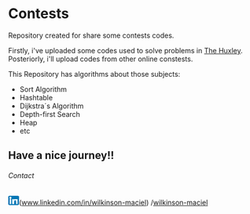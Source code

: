 # Contests
Repository created for share some contests codes. 

Firstly, i've uploaded some codes used to solve problems in [The Huxley](https://www.thehuxley.com/). Posteriorly, i'll 
upload codes from other online constests.


This Repository has algorithms about those subjects:

* Sort Algorithm
* Hashtable
* Dijkstra´s Algorithm
* Depth-first Search
* Heap
* etc

## Have a nice journey!!









###### Contact
![alt text](https://github.com/Wms5/Contests/blob/master/linked.png?raw=true)(www.linkedin.com/in/wilkinson-maciel) /[wilkinson-maciel](www.linkedin.com/in/wilkinson-maciel)


